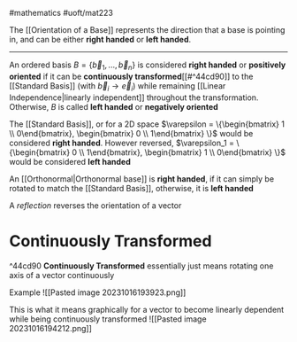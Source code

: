 #mathematics #uoft/mat223 

The [[Orientation of a Base]] represents the direction that a base is pointing in, and can be either **right handed** or **left handed**.

---

An ordered basis $B =\{ \vec{b}_1,...,\vec{b}_n\}$ is considered **right handed** or **positively oriented** if it can be **continuously transformed**[[#^44cd90]] to the [[Standard Basis]] (with $\vec{b}_{i}\rightarrow \vec{e}_i$) while remaining [[Linear Independence|linearly independent]] throughout the transformation. 
Otherwise, $B$ is called **left handed** or **negatively oriented**


The [[Standard Basis]], or for a 2D space $\varepsilon = \{\begin{bmatrix} 1 \\ 0\end{bmatrix}, \begin{bmatrix} 0 \\ 1\end{bmatrix} \}$ would be considered **right handed**. However reversed, $\varepsilon_1 = \{\begin{bmatrix} 0 \\ 1\end{bmatrix}, \begin{bmatrix} 1 \\ 0\end{bmatrix} \}$  would be considered **left handed**

An [[Orthonormal|Orthonormal base]] is **right handed**, if it can simply be rotated to match the [[Standard Basis]], otherwise, it is **left handed**

A *reflection* reverses the orientation of a vector

# Continuously Transformed

^44cd90
**Continuously Transformed** essentially just means rotating one axis of a vector continuously

Example
	![[Pasted image 20231016193923.png]]

This is what it means graphically for a vector to become linearly dependent while being continuously transformed
	![[Pasted image 20231016194212.png]]